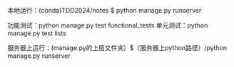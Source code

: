 本地运行：(conda)TDD2024/notes $ python manage.py runserver

功能测试：python manage.py test functional_tests
单元测试：python manage.py test lists

服务器上运行：(manage.py的上层文件夹）$（服务器上python路径）/python manage.py runserver
